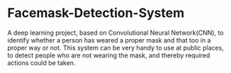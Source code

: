 # Facemask-Detection-System
A deep learning project, based on Convolutional Neural Network(CNN), to identify whether a person has weared a proper mask and that too in a proper way or not.  This system can be very handy to use at public places, to detect people who are not wearing the mask, and thereby required actions could be taken.
